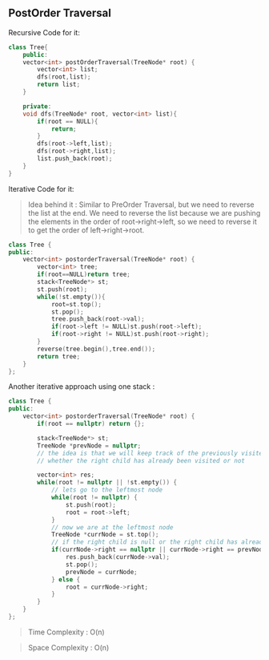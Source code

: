 ## PostOrder Traversal

Recursive Code for it: 

```cpp
class Tree{
    public:
    vector<int> postOrderTraversal(TreeNode* root) {
        vector<int> list;
        dfs(root,list);
        return list;
    }

    private:
    void dfs(TreeNode* root, vector<int> list){
        if(root == NULL){
            return;
        }
        dfs(root->left,list);
        dfs(root->right,list);
        list.push_back(root);
    }   
}
```

Iterative Code for it: 

> Idea behind it : Similar to PreOrder Traversal, but we need to reverse the list at the end. We need to reverse the list because we are pushing the elements in the order of root->right->left, so we need to reverse it to get the order of left->right->root.


```cpp
class Tree {
public:
    vector<int> postorderTraversal(TreeNode* root) {
        vector<int> tree;
        if(root==NULL)return tree;
        stack<TreeNode*> st;
        st.push(root);
        while(!st.empty()){
            root=st.top();
            st.pop();
            tree.push_back(root->val);
            if(root->left != NULL)st.push(root->left);
            if(root->right != NULL)st.push(root->right);
        }
        reverse(tree.begin(),tree.end());
        return tree;
    }
};
```

Another iterative approach using one stack : 

```cpp
class Tree {
public:
    vector<int> postorderTraversal(TreeNode* root) {
        if(root == nullptr) return {};

        stack<TreeNode*> st;
        TreeNode *prevNode = nullptr;
        // the idea is that we will keep track of the previously visited node 
        // whether the right child has already been visited or not

        vector<int> res;
        while(root != nullptr || !st.empty()) {
            // lets go to the leftmost node
            while(root != nullptr) {
                st.push(root);
                root = root->left;
            }
            // now we are at the leftmost node
            TreeNode *currNode = st.top();
            // if the right child is null or the right child has already been visited that means we can visit the current node. 
            if(currNode->right == nullptr || currNode->right == prevNode) {
                res.push_back(currNode->val);
                st.pop();
                prevNode = currNode;
            } else {
                root = currNode->right;
            }
        }
    }
};
```

> Time  Complexity : O(n) 

> Space Complexity : O(n)